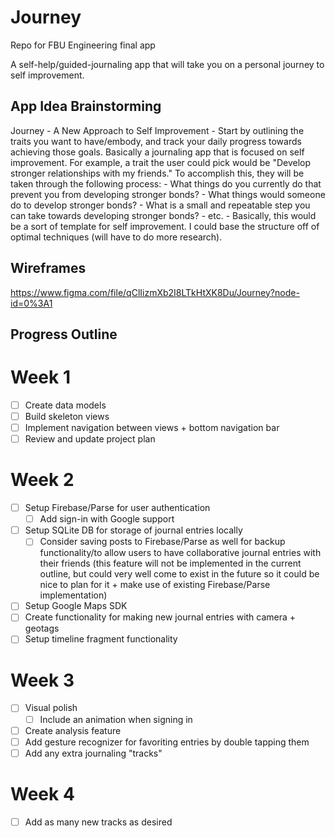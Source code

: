 # Journey
Repo for FBU Engineering final app

A self-help/guided-journaling app that will take you on a personal journey to self improvement.


## App Idea Brainstorming
Journey - A New Approach to Self Improvement
    - Start by outlining the traits you want to have/embody, and track your daily progress towards achieving those goals. Basically a journaling app that is focused on self improvement. For example, a trait the user could pick would be "Develop stronger relationships with my friends." To accomplish this, they will be taken through the following process:
        - What things do you currently do that prevent you from developing stronger bonds?
        - What things would someone do to develop stronger bonds?
        - What is a small and repeatable step you can take towards developing stronger bonds?
        - etc.
    - Basically, this would be a sort of template for self improvement. I could base the structure off of optimal techniques (will have to do more research).
   
   
## Wireframes

https://www.figma.com/file/qClIizmXb2I8LTkHtXK8Du/Journey?node-id=0%3A1

## Progress Outline

# Week 1
- [ ] Create data models
- [ ] Build skeleton views
- [ ] Implement navigation between views + bottom navigation bar
- [ ] Review and update project plan

# Week 2
- [ ] Setup Firebase/Parse for user authentication
    - [ ] Add sign-in with Google support
- [ ] Setup SQLite DB for storage of journal entries locally
    - [ ] Consider saving posts to Firebase/Parse as well for backup functionality/to allow users to have collaborative journal entries with their friends (this feature will not be implemented in the current outline, but could very well come to exist in the future so it could be nice to plan for it + make use of existing Firebase/Parse implementation)
- [ ] Setup Google Maps SDK
- [ ] Create functionality for making new journal entries with camera + geotags
- [ ] Setup timeline fragment functionality

# Week 3
- [ ] Visual polish
    - [ ] Include an animation when signing in
- [ ] Create analysis feature
- [ ] Add gesture recognizer for favoriting entries by double tapping them
- [ ] Add any extra journaling "tracks"

# Week 4
- [ ] Add as many new tracks as desired
